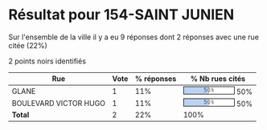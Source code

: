 # Résultat pour 154-SAINT JUNIEN

Sur l'ensemble de la ville il y a eu 9 réponses dont 2 réponses avec une rue citée (22%)

2 points noirs identifiés

| Rue | Vote | % réponses | % Nb rues cités|
|-----|------|------------|----------------|
| GLANE | 1 | 11% | <img src="../../img/bar_50.gif" />&nbsp;50%|
| BOULEVARD VICTOR HUGO | 1 | 11% | <img src="../../img/bar_50.gif" />&nbsp;50%|
| **Total** | 2 | 22% | 100%|
